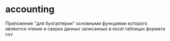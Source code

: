 # accounting
Приложение "для бухгалтерии" основными функциями которого являются чтение и сверка данных записанных в excel таблицах формата csv 
